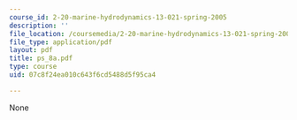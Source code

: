 ```yaml
---
course_id: 2-20-marine-hydrodynamics-13-021-spring-2005
description: ''
file_location: /coursemedia/2-20-marine-hydrodynamics-13-021-spring-2005/07c8f24ea010c643f6cd5488d5f95ca4_ps_8a.pdf
file_type: application/pdf
layout: pdf
title: ps_8a.pdf
type: course
uid: 07c8f24ea010c643f6cd5488d5f95ca4

---
```

None